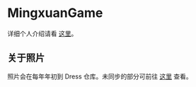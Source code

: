 # MingxuanGame

详细个人介绍请看 [这里](https://github.com/MingxuanGame/MingxuanGame)。

## 关于照片

照片会在每年年初到 Dress 仓库。未同步的部分可前往 [这里](https://github.com/MingxuanGame/MingxuanGame/tree/master/Dress) 查看。


